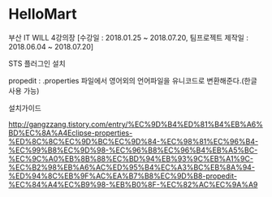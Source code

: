 # HelloMart
부산 IT WILL 4강의장 [수강일 : 2018.01.25 ~ 2018.07.20, 팀프로젝트 제작일 : 2018.06.04 ~ 2018.07.20]


STS 플러그인 설치

propedit : .properties 파일에서 영어외의 언어파일을 유니코드로 변환해준다.(한글 사용 가능)

설치가이드

http://gangzzang.tistory.com/entry/%EC%9D%B4%ED%81%B4%EB%A6%BD%EC%8A%A4Eclipse-properties-%ED%8C%8C%EC%9D%BC%EC%9D%84-%EC%98%81%EC%96%B4-%EC%99%B8%EC%9D%98-%EC%96%B8%EC%96%B4%EB%A5%BC-%EC%9C%A0%EB%8B%88%EC%BD%94%EB%93%9C%EB%A1%9C-%EC%B2%98%EB%A6%AC%ED%95%B4%EC%A3%BC%EB%8A%94-%ED%94%8C%EB%9F%AC%EA%B7%B8%EC%9D%B8-propedit-%EC%84%A4%EC%B9%98-%EB%B0%8F-%EC%82%AC%EC%9A%A9
